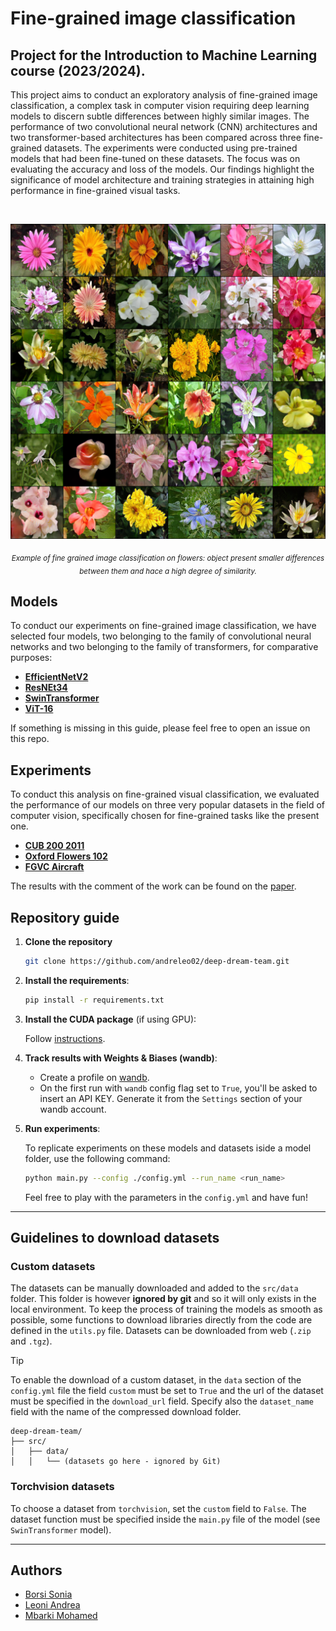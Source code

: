 # Fine-grained image classification

## Project for the Introduction to Machine Learning course (2023/2024).

This project aims to conduct an exploratory analysis of fine-grained image classification, a complex task in computer vision requiring deep learning models to discern subtle differences between highly similar images. The performance of two convolutional neural network (CNN) architectures and two transformer-based architectures has been compared across three fine-grained datasets. The experiments were conducted using pre-trained models that had been fine-tuned on these datasets. The focus was on evaluating the accuracy and loss of the models. Our findings highlight the significance of model architecture and training strategies in attaining high performance in fine-grained visual tasks.

<br>

<p align="center">
  <img src="https://github.com/andreleo02/deep-dream-team/blob/939a8f82ba51ad641e39d62bb95e40f5309fd958/fine%20grained%20image%20classification%20on%20flowers.png?raw=true" width="512"/>  
</p>

<p align="center">
  <sub><em>Example of fine grained image classification on flowers: object present smaller differences between them and hace a high degree of similarity.</em></sub>
</p>


## Models 
To conduct our experiments on fine-grained image classification, we have selected four models, two belonging to the family of convolutional neural networks  and two belonging to the family of transformers, for comparative purposes:

- **[EfficientNetV2](https://github.com/andreleo02/deep-dream-team/tree/9027f3385f4c53f2c438b2e9372e96980558f2dc/src/models/EfficientNetV2)**
- **[ResNEt34](https://github.com/andreleo02/deep-dream-team/tree/9027f3385f4c53f2c438b2e9372e96980558f2dc/src/models/ResNEt34)**
- **[SwinTransformer](https://github.com/andreleo02/deep-dream-team/tree/9027f3385f4c53f2c438b2e9372e96980558f2dc/src/models/SwinTransformer)**
- **[ViT-16](https://github.com/andreleo02/deep-dream-team/tree/9027f3385f4c53f2c438b2e9372e96980558f2dc/src/models/ViT-16)**

If something is missing in this guide, please feel free to open an issue on this repo.


## Experiments 
To conduct this analysis on fine-grained visual classification, we evaluated the performance of our models on three very popular datasets in the field of computer vision, specifically chosen for fine-grained tasks like the present one.
- **[CUB 200 2011](https://www.vision.caltech.edu/datasets/cub_200_2011/)**
- **[Oxford Flowers 102](https://pytorch.org/vision/0.17/generated/torchvision.datasets.Flowers102.html)** 
- **[FGVC Aircraft](https://pytorch.org/vision/0.17/generated/torchvision.datasets.FGVCAircraft.html)**


The results with the comment of the work can be found on the [paper]().

  
## Repository guide

1. **Clone the repository**
    ```sh
    git clone https://github.com/andreleo02/deep-dream-team.git
    ```

2. **Install the requirements**:

    ```sh
    pip install -r requirements.txt
    ```

3. **Install the CUDA package** (if using GPU):

    Follow [instructions](https://pytorch.org/get-started/locally/).

4. **Track results with Weights & Biases (wandb)**:

    - Create a profile on [wandb](https://wandb.ai/).
    - On the first run with `wandb` config flag set to `True`, you'll be asked to insert an API KEY. Generate it from the `Settings` section of your wandb account.

5. **Run experiments**:

    To replicate experiments on these models and datasets iside a model folder, use       the following command:

    ```sh
    python main.py --config ./config.yml --run_name <run_name>
    ```

    Feel free to play with the parameters in the `config.yml` and have fun!

---


## Guidelines to download datasets

### Custom datasets
The datasets can be manually downloaded and added to the `src/data` folder. This folder is however **ignored by git** and so it will only exists in the local environment. To keep the process of training the models as smooth as possible, some functions to download libraries directly from the code are defined in the `utils.py` file. Datasets can be downloaded from web (`.zip` and `.tgz`).

> [!TIP]
> To enable the download of a custom dataset, in the `data` section of the `config.yml` file the field `custom` must be set to `True` and the url of the dataset must be specified in the `download_url` field. Specify also the `dataset_name` field with the name of the compressed download folder.

```
deep-dream-team/
├── src/
│   ├── data/
│   │   └── (datasets go here - ignored by Git)
```

### Torchvision datasets
To choose a dataset from `torchvision`, set the `custom` field to `False`. The dataset function must be specified inside the `main.py` file of the model (see `SwinTransformer` model).




--- 

## Authors

- [Borsi Sonia](https://github.com/SoniaBorsi/)
- [Leoni Andrea](https://github.com/andreleo02/)
- [Mbarki Mohamed ](https://github.com/mbarki-mohamed/)
